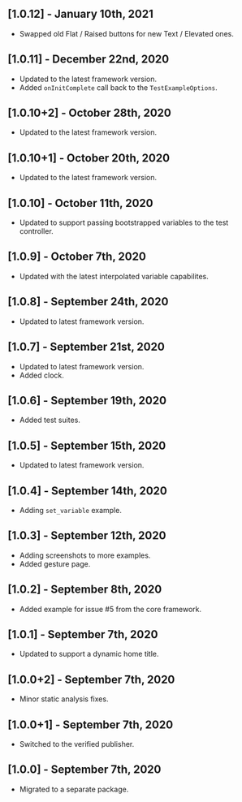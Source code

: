 ## [1.0.12] - January 10th, 2021

* Swapped old Flat / Raised buttons for new Text / Elevated ones.


## [1.0.11] - December 22nd, 2020

* Updated to the latest framework version.
* Added `onInitComplete` call back to the `TestExampleOptions`.


## [1.0.10+2] - October 28th, 2020

* Updated to the latest framework version.


## [1.0.10+1] - October 20th, 2020

* Updated to the latest framework version.


## [1.0.10] - October 11th, 2020

* Updated to support passing bootstrapped variables to the test controller.


## [1.0.9] - October 7th, 2020

* Updated with the latest interpolated variable capabilites.


## [1.0.8] - September 24th, 2020

* Updated to latest framework version.


## [1.0.7] - September 21st, 2020

* Updated to latest framework version.
* Added clock.


## [1.0.6] - September 19th, 2020

* Added test suites.


## [1.0.5] - September 15th, 2020

* Updated to latest framework version.


## [1.0.4] - September 14th, 2020

* Adding `set_variable` example.


## [1.0.3] - September 12th, 2020

* Adding screenshots to more examples.
* Added gesture page.


## [1.0.2] - September 8th, 2020

* Added example for issue #5 from the core framework.


## [1.0.1] - September 7th, 2020

* Updated to support a dynamic home title.


## [1.0.0+2] - September 7th, 2020

* Minor static analysis fixes.


## [1.0.0+1] - September 7th, 2020

* Switched to the verified publisher.


## [1.0.0] - September 7th, 2020

* Migrated to a separate package.
